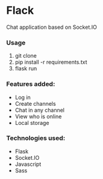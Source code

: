 # Flack

Chat application based on Socket.IO

### Usage

1. git clone
2. pip install -r requirements.txt
3. flask run

### Features added:

- Log in
- Create channels
- Chat in any channel
- View who is online
- Local storage

### Technologies used:

- Flask
- Socket.IO
- Javascript
- Sass
